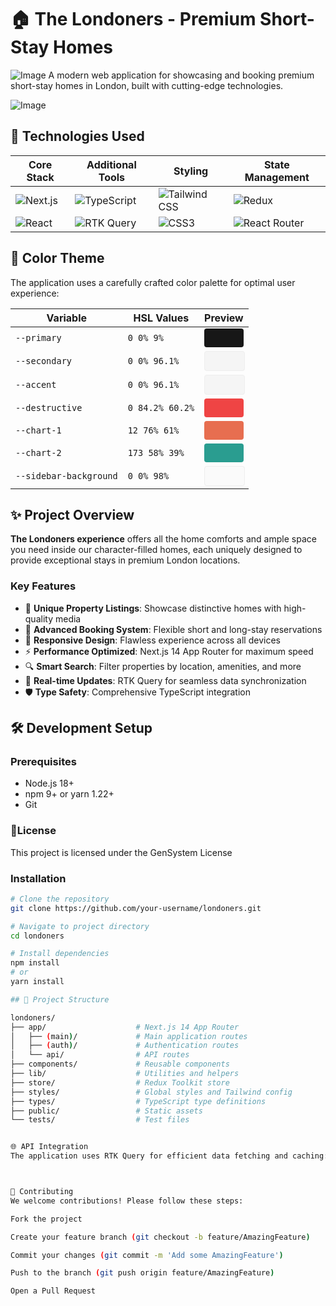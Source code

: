 # 🏠 The Londoners - Premium Short-Stay Homes

![Image](https://github.com/user-attachments/assets/69644c79-d8fc-4499-ac5b-9a25cdd93f77)
A modern web application for showcasing and booking premium short-stay homes in London, built with cutting-edge technologies.

![Image](https://github.com/user-attachments/assets/d688a1f3-be5c-4654-acd0-c49622454c7d)
## 🚀 Technologies Used

<div align="center">

| Core Stack       | Additional Tools       | Styling           | State Management    |
|------------------|-----------------------|-------------------|--------------------|
| ![Next.js](https://img.shields.io/badge/Next.js-14-000000?style=for-the-badge&logo=nextdotjs) | ![TypeScript](https://img.shields.io/badge/TypeScript-4.9.5-3178C6?style=for-the-badge&logo=typescript) | ![Tailwind CSS](https://img.shields.io/badge/Tailwind_CSS-3.3.3-06B6D4?style=for-the-badge&logo=tailwind-css) | ![Redux](https://img.shields.io/badge/Redux_Toolkit-1.9.5-764ABC?style=for-the-badge&logo=redux) |
| ![React](https://img.shields.io/badge/React-18.2-61DAFB?style=for-the-badge&logo=react) | ![RTK Query](https://img.shields.io/badge/RTK_Query-1.9.5-764ABC?style=for-the-badge) | ![CSS3](https://img.shields.io/badge/CSS_Modules-1.0-1572B6?style=for-the-badge&logo=css3) | ![React Router](https://img.shields.io/badge/React_Router-6.14-CA4245?style=for-the-badge&logo=react-router) |

</div>

## 🎨 Color Theme

The application uses a carefully crafted color palette for optimal user experience:

<div align="center">

| Variable                | HSL Values         | Preview                          |
|-------------------------|--------------------|----------------------------------|
| `--primary`            | `0 0% 9%`          | <div style="background-color: hsl(0, 0%, 9%); width: 100%; height: 30px; border-radius: 4px;"></div> |
| `--secondary`           | `0 0% 96.1%`       | <div style="background-color: hsl(0, 0%, 96.1%); width: 100%; height: 30px; border-radius: 4px; border: 1px solid #eee"></div> |
| `--accent`              | `0 0% 96.1%`       | <div style="background-color: hsl(0, 0%, 96.1%); width: 100%; height: 30px; border-radius: 4px; border: 1px solid #eee"></div> |
| `--destructive`         | `0 84.2% 60.2%`    | <div style="background-color: hsl(0, 84.2%, 60.2%); width: 100%; height: 30px; border-radius: 4px;"></div> |
| `--chart-1`             | `12 76% 61%`       | <div style="background-color: hsl(12, 76%, 61%); width: 100%; height: 30px; border-radius: 4px;"></div> |
| `--chart-2`             | `173 58% 39%`      | <div style="background-color: hsl(173, 58%, 39%); width: 100%; height: 30px; border-radius: 4px;"></div> |
| `--sidebar-background`  | `0 0% 98%`         | <div style="background-color: hsl(0, 0%, 98%); width: 100%; height: 30px; border-radius: 4px; border: 1px solid #eee"></div> |

</div>

## ✨ Project Overview

**The Londoners experience** offers all the home comforts and ample space you need inside our character-filled homes, each uniquely designed to provide exceptional stays in premium London locations.

### Key Features

- 🏡 **Unique Property Listings**: Showcase distinctive homes with high-quality media
- 📅 **Advanced Booking System**: Flexible short and long-stay reservations
- 📱 **Responsive Design**: Flawless experience across all devices
- ⚡ **Performance Optimized**: Next.js 14 App Router for maximum speed
- 🔍 **Smart Search**: Filter properties by location, amenities, and more
- 🔄 **Real-time Updates**: RTK Query for seamless data synchronization
- 🛡️ **Type Safety**: Comprehensive TypeScript integration

## 🛠️ Development Setup

### Prerequisites

- Node.js 18+
- npm 9+ or yarn 1.22+
- Git
### 📄License
This project is licensed under the GenSystem License 

### Installation

```bash
# Clone the repository
git clone https://github.com/your-username/londoners.git

# Navigate to project directory
cd londoners

# Install dependencies
npm install
# or
yarn install

## 📂 Project Structure

londoners/
├── app/                    # Next.js 14 App Router
│   ├── (main)/             # Main application routes
│   ├── (auth)/             # Authentication routes
│   └── api/                # API routes
├── components/             # Reusable components
├── lib/                    # Utilities and helpers
├── store/                  # Redux Toolkit store
├── styles/                 # Global styles and Tailwind config
├── types/                  # TypeScript type definitions
├── public/                 # Static assets
└── tests/                  # Test files


🌐 API Integration
The application uses RTK Query for efficient data fetching and caching:



🤝 Contributing
We welcome contributions! Please follow these steps:

Fork the project

Create your feature branch (git checkout -b feature/AmazingFeature)

Commit your changes (git commit -m 'Add some AmazingFeature')

Push to the branch (git push origin feature/AmazingFeature)

Open a Pull Request


````

